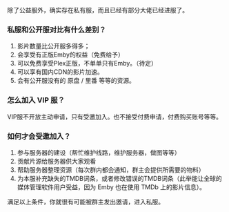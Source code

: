除了公益服外，确实存在私有服，而且已经有部分大佬已经进服了。

### 私服和公开服对比有什么差别？

1. 影片数量比公开服多得多；
2. 会享受有正版Emby的权益（免费给予）
3. 可以免费享受Plex正版，不单单只有Emby。（待定）
4. 可以享有国内CDN的影片加速。
5. 会有公开服没有的 原盘 / 里番 等等的资源。

### 怎么加入 VIP 服？

VIP服不开放主动申请，只有受邀加入。也不接受付费申请，付费购买账号等等。

### 如何才会受邀加入？

1. 参与服务器的建设（帮忙维护线路，维护服务器，做图等等）
2. 贡献片源给服务器供大家观看
3. 帮助服务器整理资源（每次群内都会通知，群主会提供所需要的物料）
4. 为本服补充缺失的TMDB词条，或者修改错误的TMDB词条（此举能让全球的媒体管理软件用户受益，因为 Emby 也在使用 TMDb 上的影片信息）。

满足以上条件，你就很有可能被群主发出邀请，进入私服。